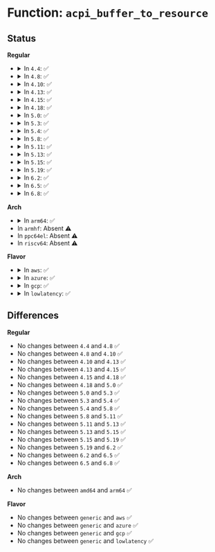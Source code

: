 # Function: <code>acpi_buffer_to_resource</code>

## Status
<b>Regular</b>
<ul>
<li>
<details>
<summary>In <code>4.4</code>: ✅</summary>

```c
acpi_status acpi_buffer_to_resource(u8 *aml_buffer, u16 aml_buffer_length, struct acpi_resource **resource_ptr);
```

**Collision:** Unique Global

**Inline:** No

**Transformation:** False

**Instances:**

```
In drivers/acpi/acpica/rscreate.c (ffffffff814a2c5f)
Location: drivers/acpi/acpica/rscreate.c:66
Inline: False
Direct callers:
  - drivers/gpio/gpiolib-acpi.c:acpi_gpio_adr_space_handler
  - drivers/i2c/i2c-core.c:acpi_i2c_space_handler
```
**Symbols:**

```
ffffffff814a2c5f-ffffffff814a2d37: acpi_buffer_to_resource (STB_GLOBAL)
```
</details>
</li>
<li>
<details>
<summary>In <code>4.8</code>: ✅</summary>

```c
acpi_status acpi_buffer_to_resource(u8 *aml_buffer, u16 aml_buffer_length, struct acpi_resource **resource_ptr);
```

**Collision:** Unique Global

**Inline:** No

**Transformation:** False

**Instances:**

```
In drivers/acpi/acpica/rscreate.c (ffffffff814f1f88)
Location: drivers/acpi/acpica/rscreate.c:66
Inline: False
Direct callers:
  - drivers/gpio/gpiolib-acpi.c:acpi_gpio_adr_space_handler
  - drivers/i2c/i2c-core.c:acpi_i2c_space_handler
```
**Symbols:**

```
ffffffff814f1f88-ffffffff814f2062: acpi_buffer_to_resource (STB_GLOBAL)
```
</details>
</li>
<li>
<details>
<summary>In <code>4.10</code>: ✅</summary>

```c
acpi_status acpi_buffer_to_resource(u8 *aml_buffer, u16 aml_buffer_length, struct acpi_resource **resource_ptr);
```

**Collision:** Unique Global

**Inline:** No

**Transformation:** False

**Instances:**

```
In drivers/acpi/acpica/rscreate.c (ffffffff81514ad6)
Location: drivers/acpi/acpica/rscreate.c:66
Inline: False
Direct callers:
  - drivers/gpio/gpiolib-acpi.c:acpi_gpio_adr_space_handler
  - drivers/i2c/i2c-core.c:i2c_acpi_space_handler
```
**Symbols:**

```
ffffffff81514ad6-ffffffff81514bb0: acpi_buffer_to_resource (STB_GLOBAL)
```
</details>
</li>
<li>
<details>
<summary>In <code>4.13</code>: ✅</summary>

```c
acpi_status acpi_buffer_to_resource(u8 *aml_buffer, u16 aml_buffer_length, struct acpi_resource **resource_ptr);
```

**Collision:** Unique Global

**Inline:** No

**Transformation:** False

**Instances:**

```
In drivers/acpi/acpica/rscreate.c (ffffffff81525384)
Location: drivers/acpi/acpica/rscreate.c:66
Inline: False
Direct callers:
  - drivers/gpio/gpiolib-acpi.c:acpi_gpio_adr_space_handler
  - drivers/i2c/i2c-core-acpi.c:i2c_acpi_space_handler
```
**Symbols:**

```
ffffffff81525384-ffffffff8152545e: acpi_buffer_to_resource (STB_GLOBAL)
```
</details>
</li>
<li>
<details>
<summary>In <code>4.15</code>: ✅</summary>

```c
acpi_status acpi_buffer_to_resource(u8 *aml_buffer, u16 aml_buffer_length, struct acpi_resource **resource_ptr);
```

**Collision:** Unique Global

**Inline:** No

**Transformation:** False

**Instances:**

```
In drivers/acpi/acpica/rscreate.c (ffffffff8157b48a)
Location: drivers/acpi/acpica/rscreate.c:66
Inline: False
Direct callers:
  - drivers/gpio/gpiolib-acpi.c:acpi_gpio_adr_space_handler
  - drivers/i2c/i2c-core-acpi.c:i2c_acpi_space_handler
```
**Symbols:**

```
ffffffff8157b48a-ffffffff8157b5f0: acpi_buffer_to_resource (STB_GLOBAL)
```
</details>
</li>
<li>
<details>
<summary>In <code>4.18</code>: ✅</summary>

```c
acpi_status acpi_buffer_to_resource(u8 *aml_buffer, u16 aml_buffer_length, struct acpi_resource **resource_ptr);
```

**Collision:** Unique Global

**Inline:** No

**Transformation:** False

**Instances:**

```
In drivers/acpi/acpica/rscreate.c (ffffffff815b2664)
Location: drivers/acpi/acpica/rscreate.c:30
Inline: False
Direct callers:
  - drivers/gpio/gpiolib-acpi.c:acpi_gpio_adr_space_handler
  - drivers/i2c/i2c-core-acpi.c:i2c_acpi_space_handler
```
**Symbols:**

```
ffffffff815b2664-ffffffff815b27ca: acpi_buffer_to_resource (STB_GLOBAL)
```
</details>
</li>
<li>
<details>
<summary>In <code>5.0</code>: ✅</summary>

```c
acpi_status acpi_buffer_to_resource(u8 *aml_buffer, u16 aml_buffer_length, struct acpi_resource **resource_ptr);
```

**Collision:** Unique Global

**Inline:** No

**Transformation:** False

**Instances:**

```
In drivers/acpi/acpica/rscreate.c (ffffffff815cb86e)
Location: drivers/acpi/acpica/rscreate.c:30
Inline: False
Direct callers:
  - drivers/gpio/gpiolib-acpi.c:acpi_gpio_adr_space_handler
  - drivers/i2c/i2c-core-acpi.c:i2c_acpi_space_handler
```
**Symbols:**

```
ffffffff815cb86e-ffffffff815cb9d4: acpi_buffer_to_resource (STB_GLOBAL)
```
</details>
</li>
<li>
<details>
<summary>In <code>5.3</code>: ✅</summary>

```c
acpi_status acpi_buffer_to_resource(u8 *aml_buffer, u16 aml_buffer_length, struct acpi_resource **resource_ptr);
```

**Collision:** Unique Global

**Inline:** No

**Transformation:** False

**Instances:**

```
In drivers/acpi/acpica/rscreate.c (ffffffff815fd01c)
Location: drivers/acpi/acpica/rscreate.c:30
Inline: False
Direct callers:
  - drivers/gpio/gpiolib-acpi.c:acpi_gpio_adr_space_handler
  - drivers/i2c/i2c-core-acpi.c:i2c_acpi_space_handler
```
**Symbols:**

```
ffffffff815fd01c-ffffffff815fd189: acpi_buffer_to_resource (STB_GLOBAL)
```
</details>
</li>
<li>
<details>
<summary>In <code>5.4</code>: ✅</summary>

```c
acpi_status acpi_buffer_to_resource(u8 *aml_buffer, u16 aml_buffer_length, struct acpi_resource **resource_ptr);
```

**Collision:** Unique Global

**Inline:** No

**Transformation:** False

**Instances:**

```
In drivers/acpi/acpica/rscreate.c (ffffffff8161e4c6)
Location: drivers/acpi/acpica/rscreate.c:30
Inline: False
Direct callers:
  - drivers/gpio/gpiolib-acpi.c:acpi_gpio_adr_space_handler
  - drivers/i2c/i2c-core-acpi.c:i2c_acpi_space_handler
```
**Symbols:**

```
ffffffff8161e4c6-ffffffff8161e633: acpi_buffer_to_resource (STB_GLOBAL)
```
</details>
</li>
<li>
<details>
<summary>In <code>5.8</code>: ✅</summary>

```c
acpi_status acpi_buffer_to_resource(u8 *aml_buffer, u16 aml_buffer_length, struct acpi_resource **resource_ptr);
```

**Collision:** Unique Global

**Inline:** No

**Transformation:** False

**Instances:**

```
In drivers/acpi/acpica/rscreate.c (ffffffff816caa2b)
Location: drivers/acpi/acpica/rscreate.c:30
Inline: False
Direct callers:
  - drivers/gpio/gpiolib-acpi.c:acpi_gpio_adr_space_handler
  - drivers/i2c/i2c-core-acpi.c:i2c_acpi_space_handler
```
**Symbols:**

```
ffffffff816caa2b-ffffffff816cab93: acpi_buffer_to_resource (STB_GLOBAL)
```
</details>
</li>
<li>
<details>
<summary>In <code>5.11</code>: ✅</summary>

```c
acpi_status acpi_buffer_to_resource(u8 *aml_buffer, u16 aml_buffer_length, struct acpi_resource **resource_ptr);
```

**Collision:** Unique Global

**Inline:** No

**Transformation:** False

**Instances:**

```
In drivers/acpi/acpica/rscreate.c (ffffffff816e8a40)
Location: drivers/acpi/acpica/rscreate.c:30
Inline: False
Direct callers:
  - drivers/gpio/gpiolib-acpi.c:acpi_gpio_adr_space_handler
  - drivers/i2c/i2c-core-acpi.c:i2c_acpi_space_handler
```
**Symbols:**

```
ffffffff816e8a40-ffffffff816e8ba8: acpi_buffer_to_resource (STB_GLOBAL)
```
</details>
</li>
<li>
<details>
<summary>In <code>5.13</code>: ✅</summary>

```c
acpi_status acpi_buffer_to_resource(u8 *aml_buffer, u16 aml_buffer_length, struct acpi_resource **resource_ptr);
```

**Collision:** Unique Global

**Inline:** No

**Transformation:** False

**Instances:**

```
In drivers/acpi/acpica/rscreate.c (ffffffff816ca905)
Location: drivers/acpi/acpica/rscreate.c:30
Inline: False
Direct callers:
  - drivers/gpio/gpiolib-acpi.c:acpi_gpio_adr_space_handler
  - drivers/i2c/i2c-core-acpi.c:i2c_acpi_space_handler
```
**Symbols:**

```
ffffffff816ca905-ffffffff816caa6d: acpi_buffer_to_resource (STB_GLOBAL)
```
</details>
</li>
<li>
<details>
<summary>In <code>5.15</code>: ✅</summary>

```c
acpi_status acpi_buffer_to_resource(u8 *aml_buffer, u16 aml_buffer_length, struct acpi_resource **resource_ptr);
```

**Collision:** Unique Global

**Inline:** No

**Transformation:** False

**Instances:**

```
In drivers/acpi/acpica/rscreate.c (ffffffff81741ca7)
Location: drivers/acpi/acpica/rscreate.c:30
Inline: False
Direct callers:
  - drivers/gpio/gpiolib-acpi.c:acpi_gpio_adr_space_handler
  - drivers/i2c/i2c-core-acpi.c:i2c_acpi_space_handler
```
**Symbols:**

```
ffffffff81741ca7-ffffffff81741e0f: acpi_buffer_to_resource (STB_GLOBAL)
```
</details>
</li>
<li>
<details>
<summary>In <code>5.19</code>: ✅</summary>

```c
acpi_status acpi_buffer_to_resource(u8 *aml_buffer, u16 aml_buffer_length, struct acpi_resource **resource_ptr);
```

**Collision:** Unique Global

**Inline:** No

**Transformation:** False

**Instances:**

```
In drivers/acpi/acpica/rscreate.c (ffffffff81873776)
Location: drivers/acpi/acpica/rscreate.c:30
Inline: False
Direct callers:
  - drivers/gpio/gpiolib-acpi.c:acpi_gpio_adr_space_handler
  - drivers/i2c/i2c-core-acpi.c:i2c_acpi_space_handler
```
**Symbols:**

```
ffffffff81873776-ffffffff818738d1: acpi_buffer_to_resource (STB_GLOBAL)
```
</details>
</li>
<li>
<details>
<summary>In <code>6.2</code>: ✅</summary>

```c
acpi_status acpi_buffer_to_resource(u8 *aml_buffer, u16 aml_buffer_length, struct acpi_resource **resource_ptr);
```

**Collision:** Unique Global

**Inline:** No

**Transformation:** False

**Instances:**

```
In drivers/acpi/acpica/rscreate.c (ffffffff819b4940)
Location: drivers/acpi/acpica/rscreate.c:30
Inline: False
Direct callers:
  - drivers/gpio/gpiolib-acpi.c:acpi_gpio_adr_space_handler
  - drivers/i2c/i2c-core-acpi.c:i2c_acpi_space_handler
```
**Symbols:**

```
ffffffff819b4940-ffffffff819b4ace: acpi_buffer_to_resource (STB_GLOBAL)
```
</details>
</li>
<li>
<details>
<summary>In <code>6.5</code>: ✅</summary>

```c
acpi_status acpi_buffer_to_resource(u8 *aml_buffer, u16 aml_buffer_length, struct acpi_resource **resource_ptr);
```

**Collision:** Unique Global

**Inline:** No

**Transformation:** False

**Instances:**

```
In drivers/acpi/acpica/rscreate.c (ffffffff819fb940)
Location: drivers/acpi/acpica/rscreate.c:30
Inline: False
Direct callers:
  - drivers/gpio/gpiolib-acpi.c:acpi_gpio_adr_space_handler
  - drivers/i2c/i2c-core-acpi.c:i2c_acpi_space_handler
```
**Symbols:**

```
ffffffff819fb940-ffffffff819fbace: acpi_buffer_to_resource (STB_GLOBAL)
```
</details>
</li>
<li>
<details>
<summary>In <code>6.8</code>: ✅</summary>

```c
acpi_status acpi_buffer_to_resource(u8 *aml_buffer, u16 aml_buffer_length, struct acpi_resource **resource_ptr);
```

**Collision:** Unique Global

**Inline:** No

**Transformation:** False

**Instances:**

```
In drivers/acpi/acpica/rscreate.c (ffffffff81a46790)
Location: drivers/acpi/acpica/rscreate.c:30
Inline: False
Direct callers:
  - drivers/gpio/gpiolib-acpi.c:acpi_gpio_adr_space_handler
  - drivers/i2c/i2c-core-acpi.c:i2c_acpi_space_handler
```
**Symbols:**

```
ffffffff81a46790-ffffffff81a4691e: acpi_buffer_to_resource (STB_GLOBAL)
```
</details>
</li>
</ul>
<b>Arch</b>
<ul>
<li>
<details>
<summary>In <code>arm64</code>: ✅</summary>

```c
acpi_status acpi_buffer_to_resource(u8 *aml_buffer, u16 aml_buffer_length, struct acpi_resource **resource_ptr);
```

**Collision:** Unique Global

**Inline:** No

**Transformation:** False

**Instances:**

```
In drivers/acpi/acpica/rscreate.c (ffff800010794a80)
Location: drivers/acpi/acpica/rscreate.c:30
Inline: False
Direct callers:
  - drivers/gpio/gpiolib-acpi.c:acpi_gpio_adr_space_handler
  - drivers/i2c/i2c-core-acpi.c:i2c_acpi_space_handler
```
**Symbols:**

```
ffff800010794a80-ffff800010794b8c: acpi_buffer_to_resource (STB_GLOBAL)
```
</details>
</li>
<li>
In <code>armhf</code>: Absent ⚠️
</li>
<li>
In <code>ppc64el</code>: Absent ⚠️
</li>
<li>
In <code>riscv64</code>: Absent ⚠️
</li>
</ul>
<b>Flavor</b>
<ul>
<li>
<details>
<summary>In <code>aws</code>: ✅</summary>

```c
acpi_status acpi_buffer_to_resource(u8 *aml_buffer, u16 aml_buffer_length, struct acpi_resource **resource_ptr);
```

**Collision:** Unique Global

**Inline:** No

**Transformation:** False

**Instances:**

```
In drivers/acpi/acpica/rscreate.c (ffffffff815f9cf0)
Location: drivers/acpi/acpica/rscreate.c:30
Inline: False
Direct callers:
  - drivers/gpio/gpiolib-acpi.c:acpi_gpio_adr_space_handler
```
**Symbols:**

```
ffffffff815f9cf0-ffffffff815f9dcb: acpi_buffer_to_resource (STB_GLOBAL)
```
</details>
</li>
<li>
<details>
<summary>In <code>azure</code>: ✅</summary>

```c
acpi_status acpi_buffer_to_resource(u8 *aml_buffer, u16 aml_buffer_length, struct acpi_resource **resource_ptr);
```

**Collision:** Unique Global

**Inline:** No

**Transformation:** False

**Instances:**

```
In drivers/acpi/acpica/rscreate.c (ffffffff815e522a)
Location: drivers/acpi/acpica/rscreate.c:30
Inline: False
Direct callers:
  - drivers/gpio/gpiolib-acpi.c:acpi_gpio_adr_space_handler
```
**Symbols:**

```
ffffffff815e522a-ffffffff815e5300: acpi_buffer_to_resource (STB_GLOBAL)
```
</details>
</li>
<li>
<details>
<summary>In <code>gcp</code>: ✅</summary>

```c
acpi_status acpi_buffer_to_resource(u8 *aml_buffer, u16 aml_buffer_length, struct acpi_resource **resource_ptr);
```

**Collision:** Unique Global

**Inline:** No

**Transformation:** False

**Instances:**

```
In drivers/acpi/acpica/rscreate.c (ffffffff816127a6)
Location: drivers/acpi/acpica/rscreate.c:30
Inline: False
Direct callers:
  - drivers/gpio/gpiolib-acpi.c:acpi_gpio_adr_space_handler
  - drivers/i2c/i2c-core-acpi.c:i2c_acpi_space_handler
```
**Symbols:**

```
ffffffff816127a6-ffffffff81612913: acpi_buffer_to_resource (STB_GLOBAL)
```
</details>
</li>
<li>
<details>
<summary>In <code>lowlatency</code>: ✅</summary>

```c
acpi_status acpi_buffer_to_resource(u8 *aml_buffer, u16 aml_buffer_length, struct acpi_resource **resource_ptr);
```

**Collision:** Unique Global

**Inline:** No

**Transformation:** False

**Instances:**

```
In drivers/acpi/acpica/rscreate.c (ffffffff8162c656)
Location: drivers/acpi/acpica/rscreate.c:30
Inline: False
Direct callers:
  - drivers/gpio/gpiolib-acpi.c:acpi_gpio_adr_space_handler
  - drivers/i2c/i2c-core-acpi.c:i2c_acpi_space_handler
```
**Symbols:**

```
ffffffff8162c656-ffffffff8162c7c3: acpi_buffer_to_resource (STB_GLOBAL)
```
</details>
</li>
</ul>

## Differences
<b>Regular</b>
<ul>
<li>
No changes between <code>4.4</code> and <code>4.8</code> ✅
</li>
<li>
No changes between <code>4.8</code> and <code>4.10</code> ✅
</li>
<li>
No changes between <code>4.10</code> and <code>4.13</code> ✅
</li>
<li>
No changes between <code>4.13</code> and <code>4.15</code> ✅
</li>
<li>
No changes between <code>4.15</code> and <code>4.18</code> ✅
</li>
<li>
No changes between <code>4.18</code> and <code>5.0</code> ✅
</li>
<li>
No changes between <code>5.0</code> and <code>5.3</code> ✅
</li>
<li>
No changes between <code>5.3</code> and <code>5.4</code> ✅
</li>
<li>
No changes between <code>5.4</code> and <code>5.8</code> ✅
</li>
<li>
No changes between <code>5.8</code> and <code>5.11</code> ✅
</li>
<li>
No changes between <code>5.11</code> and <code>5.13</code> ✅
</li>
<li>
No changes between <code>5.13</code> and <code>5.15</code> ✅
</li>
<li>
No changes between <code>5.15</code> and <code>5.19</code> ✅
</li>
<li>
No changes between <code>5.19</code> and <code>6.2</code> ✅
</li>
<li>
No changes between <code>6.2</code> and <code>6.5</code> ✅
</li>
<li>
No changes between <code>6.5</code> and <code>6.8</code> ✅
</li>
</ul>
<b>Arch</b>
<ul>
<li>
No changes between <code>amd64</code> and <code>arm64</code> ✅
</li>
</ul>
<b>Flavor</b>
<ul>
<li>
No changes between <code>generic</code> and <code>aws</code> ✅
</li>
<li>
No changes between <code>generic</code> and <code>azure</code> ✅
</li>
<li>
No changes between <code>generic</code> and <code>gcp</code> ✅
</li>
<li>
No changes between <code>generic</code> and <code>lowlatency</code> ✅
</li>
</ul>

